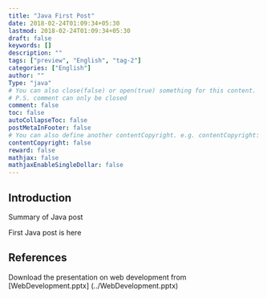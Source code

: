 ```yaml
---
title: "Java First Post"
date: 2018-02-24T01:09:34+05:30
lastmod: 2018-02-24T01:09:34+05:30
draft: false
keywords: []
description: ""
tags: ["preview", "English", "tag-2"]
categories: ["English"]
author: ""
Type: "java"
# You can also close(false) or open(true) something for this content.
# P.S. comment can only be closed
comment: false
toc: false
autoCollapseToc: false
postMetaInFooter: false
# You can also define another contentCopyright. e.g. contentCopyright: "This is another copyright."
contentCopyright: false
reward: false
mathjax: false
mathjaxEnableSingleDollar: false
---
```


## Introduction


Summary of Java post

<!--more-->
First Java post is here

## References
Download the presentation on web development from [WebDevelopment.pptx] (../WebDevelopment.pptx)

